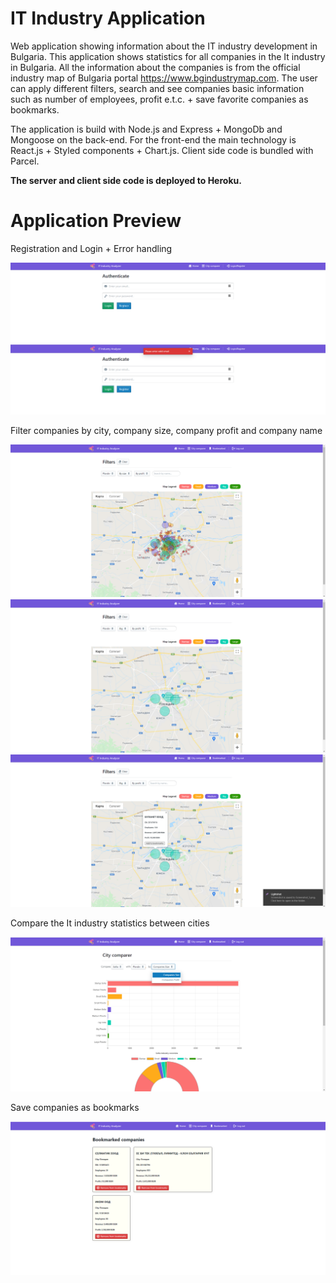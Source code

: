 # IT Industry Application
Web application showing information about the IT industry development in Bulgaria.
This application shows statistics for all companies in the It industry in Bulgaria. All the information about the companies is from the official
industry map of Bulgaria portal https://www.bgindustrymap.com.
The user can apply different filters, search and see companies basic information such as number of employees, profit e.t.c. + save favorite companies as bookmarks.

The application is build with Node.js and Express + MongoDb and Mongoose on the back-end. For the front-end the main technology is React.js + Styled components + Chart.js. 
Client side code is bundled with Parcel.

**The server and client side code is deployed to Heroku.** <br/>

# Application Preview

Registration and Login + Error handling

![](preview1.png)
![](preview2.png)

Filter companies by city, company size, company profit and company name

![](preview3.png)
![](preview4.png)
![](preview5.png)

Compare the It industry statistics between cities

![](preview6.png)

Save companies as bookmarks

![](preview7.png)



